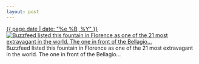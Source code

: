```yaml
---
layout: post
---
```


<p>
  <time><a href="/362">{{ page.date | date: "%e %B, %Y" }}</a></time>
  <a href="/362"><img src="{{ site.assets_url }}/362-320.jpg" srcset="{{ site.assets_url }}/362-640.jpg 640w, {{ site.assets_url }}/362-480.jpg 480w, {{ site.assets_url }}/362-320.jpg 320w, {{ site.assets_url }}/362-160.jpg 160w" sizes="(min-width: 700px) 50vw, calc(100vw - 2rem)" alt="Buzzfeed listed this fountain in Florence as one of the 21 most extravagant in the world. The one in front of the Bellagio..." /></a>
  <span>Buzzfeed listed this fountain in Florence as one of the 21 most extravagant in the world. The one in front of the Bellagio...</span>
</p>
